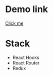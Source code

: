 # Demo link

[Click me](https://ched88xtc.github.io/flowers-tt/#/)

# Stack
- React Hooks
- React Router
- Redux

